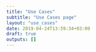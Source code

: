 ```yaml
---
title: "Use Cases"
subtitle: "Use Cases page"
layout: "use_cases"
date: 2019-04-24T13:59:34+03:00
draft: true
outputs: []
---
```


